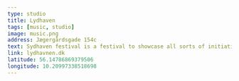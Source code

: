 ```yaml
---
type: studio
title: Lydhaven
tags: [music, studio]
image: music.png
address: Jægergårdsgade 154c
text: Sydhaven festival is a festival to showcase all sorts of initiatives and culture that has been going on in the area.
link: lydhavnen.dk
latitude: 56.14786869379506
longitude: 10.20997338518698
---
```

